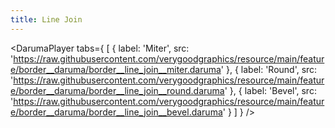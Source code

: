 ```yaml
---
title: Line Join
---
```


<DarumaPlayer
  tabs={
    [
      {
        label: 'Miter',
        src: 'https://raw.githubusercontent.com/verygoodgraphics/resource/main/feature/border__daruma/border__line_join__miter.daruma'
      },
      {
        label: 'Round',
        src: 'https://raw.githubusercontent.com/verygoodgraphics/resource/main/feature/border__daruma/border__line_join__round.daruma'
      },
      {
        label: 'Bevel',
        src: 'https://raw.githubusercontent.com/verygoodgraphics/resource/main/feature/border__daruma/border__line_join__bevel.daruma'
      }
    ]
  }
 />